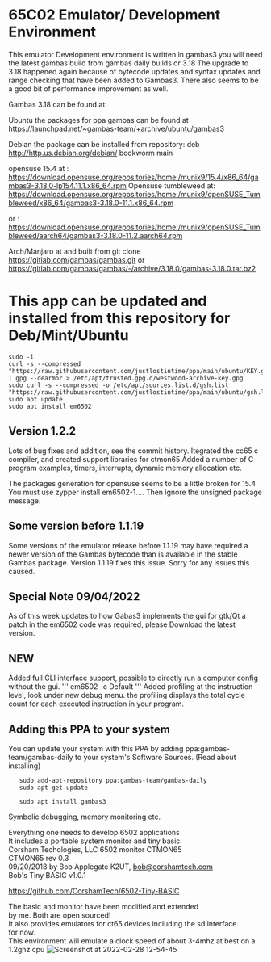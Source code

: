 # 65C02 Emulator/ Development Environment
This emulator Development environment is written in gambas3
you will need the latest gambas build from gambas daily builds or 3.18
The upgrade to 3.18 happened again because of bytecode updates and syntax updates and range checking
that have been added to Gambas3. There also seems to be a good bit of performance improvement as well.

Gambas 3.18 can be found at:

Ubuntu the packages for ppa gambas can be found at
https://launchpad.net/~gambas-team/+archive/ubuntu/gambas3

Debian the package can be installed from repository:
deb http://http.us.debian.org/debian/ bookworm main

opensuse 15.4 at : 
https://download.opensuse.org/repositories/home:/munix9/15.4/x86_64/gambas3-3.18.0-lp154.11.1.x86_64.rpm
Opensuse tumbleweed at:
https://download.opensuse.org/repositories/home:/munix9/openSUSE_Tumbleweed/x86_64/gambas3-3.18.0-11.1.x86_64.rpm

or :
https://download.opensuse.org/repositories/home:/munix9/openSUSE_Tumbleweed/aarch64/gambas3-3.18.0-11.2.aarch64.rpm

Arch/Manjaro at and built from
git clone https://gitlab.com/gambas/gambas.git
or
https://gitlab.com/gambas/gambas/-/archive/3.18.0/gambas-3.18.0.tar.bz2

# This app can be updated and installed from this repository for Deb/Mint/Ubuntu
```
sudo -i
curl -s --compressed "https://raw.githubusercontent.com/justlostintime/ppa/main/ubuntu/KEY.gpg" | gpg --dearmor > /etc/apt/trusted.gpg.d/westwood-archive-key.gpg
sudo curl -s --compressed -o /etc/apt/sources.list.d/gsh.list "https://raw.githubusercontent.com/justlostintime/ppa/main/ubuntu/gsh.list"
sudo apt update
sudo apt install em6502
```

## Version 1.2.2
Lots of bug fixes and addition, see the commit history.
Itegrated the cc65 c compiler, and created support libraries for ctmon65
Added a number of C program examples, timers, interrupts, dynamic memory allocation etc.

The packages generation for opensuse seems to be a little broken for 15.4
You must use zypper install em6502-1....
Then ignore the unsigned package message.   

## Some version before 1.1.19
Some versions of the emulator release before 1.1.19 may have required a newer version of the Gambas bytecode
than is available in the stable Gambas package. Version 1.1.19 fixes this issue.
Sorry for any issues this caused.

## Special Note 09/04/2022
  As of this week updates to how Gabas3 implements the gui for gtk/Qt a patch in the em6502 code was required, please
  Download the latest version.
  
## NEW
  Added full CLI interface support, possible to directly run a computer config without the gui.
  '''
  em6502 -c Default
  '''
  Added profiling at the instruction level, look under new debug menu. the profiling displays the total 
  cycle count for each executed instruction in your program.
  
## Adding this PPA to your system
You can update your system with this PPA by adding 
ppa:gambas-team/gambas-daily to your system's Software Sources. (Read about installing)
```
   sudo add-apt-repository ppa:gambas-team/gambas-daily
   sudo apt-get update
   
   sudo apt install gambas3
```
Symbolic debugging, memory monitoring etc.

Everything one needs to develop 6502 applications\
It includes a portable system monitor and tiny basic.\
Corsham Techologies, LLC 6502 monitor CTMON65\
CTMON65 rev 0.3\
09/20/2018 by Bob Applegate K2UT, bob@corshamtech.com\
Bob's Tiny BASIC v1.0.1

https://github.com/CorshamTech/6502-Tiny-BASIC

The basic and monitor have been modified and extended\
by me. Both are open sourced!\
It also provides emulators for ct65 devices including the sd interface.\
for now.\
This environment will emulate a clock speed of about 3-4mhz at best on a 1.2ghz cpu
![Screenshot at 2022-02-28 12-54-45](https://user-images.githubusercontent.com/2708327/156057767-10a277e2-0128-4bdc-aa26-4d23ec63ec10.png)




